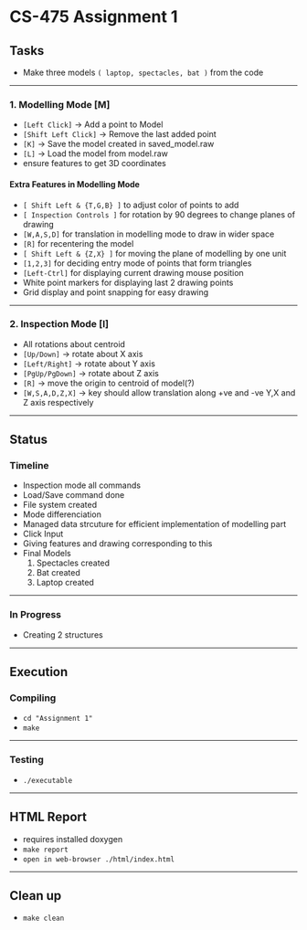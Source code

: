 # CS-475 Assignment 1

## Tasks

- Make three models `( laptop, spectacles, bat )` from the code

***

### 1. Modelling Mode [M]

- `[Left Click]` -> Add a point to Model
- `[Shift Left Click]` -> Remove the last added point
- `[K]` -> Save the model created in saved_model.raw
- `[L]` -> Load the model from model.raw
- ensure features to get 3D coordinates

#### Extra Features in Modelling Mode
- `[ Shift Left & {T,G,B} ]` to adjust color of points to add
- `[ Inspection Controls ]` for rotation by 90 degrees to change planes of drawing
- `[W,A,S,D]` for translation in modelling mode to draw in wider space 
- `[R]` for recentering the model
- `[ Shift Left & {Z,X} ]` for moving the plane of modelling by one unit
- `[1,2,3]` for deciding entry mode of points that form triangles
- `[Left-Ctrl]` for displaying current drawing mouse position
-  White point markers for displaying last 2 drawing points
-  Grid display and point snapping for easy drawing
 
***

### 2. Inspection Mode [I] 

- All rotations about centroid
- `[Up/Down]` -> rotate about X axis 
- `[Left/Right]` -> rotate about Y axis
- `[PgUp/PgDown]` -> rotate about Z axis
- `[R]` -> move the origin to centroid of model(?)
- `[W,S,A,D,Z,X]` -> key should allow translation along +ve and -ve Y,X and Z axis respectively

---

## Status

### Timeline 
- Inspection mode all commands 
- Load/Save command done
- File system created
- Mode differenciation
- Managed data strcuture for efficient implementation of modelling part
- Click Input
- Giving features and drawing corresponding to this
- Final Models
	1. Spectacles created
	2. Bat created
	3. Laptop created

***

### In Progress
- Creating 2 structures

---

## Execution

### Compiling
- `cd "Assignment 1"`
- `make`

***

### Testing
- `./executable`

---

## HTML Report
- requires installed doxygen 
- `make report`
- `open in web-browser ./html/index.html`

---

## Clean up
- `make clean`
